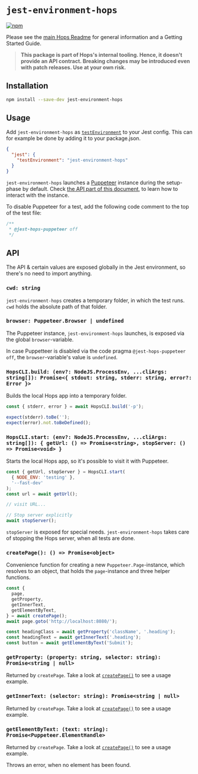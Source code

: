 # `jest-environment-hops`

[![npm](https://img.shields.io/npm/v/jest-environment-hops.svg)](https://www.npmjs.com/package/jest-environment-hops)

Please see the [main Hops Readme](../../DOCUMENTATION.md) for general information and a Getting Started Guide.

> **This package is part of Hops's internal tooling. Hence, it doesn't provide an API contract. Breaking changes may be introduced even with patch releases. Use at your own risk.**

## Installation

```bash
npm install --save-dev jest-environment-hops
```

## Usage

Add `jest-environment-hops` as [`testEnvironment`](https://jestjs.io/docs/en/configuration#testenvironment-string) to your Jest config. This can for example be done by adding it to your package.json.

```json
{
  "jest": {
    "testEnvironment": "jest-environment-hops"
  }
}
```

`jest-environment-hops` launches a [Puppeteer](https://pptr.dev/) instance during the setup-phase by default. Check [the API part of this document](#api), to learn how to interact with the instance.

To disable Puppeteer for a test, add the following code comment to the top of the test file:

```js
/**
 * @jest-hops-puppeteer off
 */
```

## API

The API & certain values are exposed globally in the Jest environment, so there's no need to import anything.

### `cwd: string`

`jest-environment-hops` creates a temporary folder, in which the test runs. `cwd` holds the absolute path of that folder.

### `browser: Puppeteer.Browser | undefined`

The Puppeteer instance, `jest-environment-hops` launches, is exposed via the global `browser`-variable.

In case Puppetteer is disabled via the code pragma `@jest-hops-puppeteer off`, the `browser`-variable's value is `undefined`.

### `HopsCLI.build: (env?: NodeJS.ProcessEnv, ...cliArgs: string[]): Promise<{ stdout: string, stderr: string, error?: Error }>`

Builds the local Hops app into a temporary folder.

```js
const { stderr, error } = await HopsCLI.build('-p');

expect(stderr).toBe('');
expect(error).not.toBeDefined();
```

### `HopsCLI.start: (env?: NodeJS.ProcessEnv, ...cliArgs: string[]): { getUrl: () => Promise<string>, stopServer: () => Promise<void> }`

Starts the local Hops app, so it's possible to visit it with Puppeteer.

```js
const { getUrl, stopServer } = HopsCLI.start(
  { NODE_ENV: 'testing' },
  '--fast-dev'
);
const url = await getUrl();

// visit URL...

// Stop server explicitly
await stopServer();
```

`stopServer` is exposed for special needs. `jest-environment-hops` takes care of stopping the Hops server, when all tests are done.

### `createPage(): () => Promise<object>`

Convenience function for creating a new `Puppeteer.Page`-instance, which resolves to an object, that holds the `page`-instance and three helper functions.

```js
const {
  page,
  getProperty,
  getInnerText,
  getElementByText,
} = await createPage();
await page.goto('http://localhost:8080/');

const headingClass = await getProperty('className', '.heading');
const headingText = await getInnerText('.heading');
const button = await getElementByText('Submit');
```

### `getProperty: (property: string, selector: string): Promise<string | null>`

Returned by `createPage`. Take a look at [`createPage()`](#createpage---promiseobject) to see a usage example.

### `getInnerText: (selector: string): Promise<string | null>`

Returned by `createPage`. Take a look at [`createPage()`](#createpage---promiseobject) to see a usage example.

### `getElementByText: (text: string): Promise<Puppeteer.ElementHandle>`

Returned by `createPage`. Take a look at [`createPage()`](#createpage---promiseobject) to see a usage example.

Throws an error, when no element has been found.
